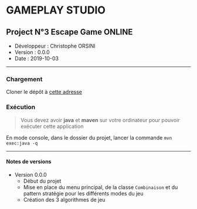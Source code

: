 # GAMEPLAY STUDIO

## Project N°3 Escape Game ONLINE

* Développeur : Christophe ORSINI
* Version : 0.0.0
* Date : 2019-10-03

---
### Chargement
Cloner le dépôt à [cette adresse](https://github.com/christophe-orsini/Projet3.git)

### Exécution

> Vous devez avoir **java** et **maven** sur votre ordinateur pour pouvoir exécuter cette application

En mode console, dans le dossier du projet, lancer la commande `mvn exec:java -q`

---
#### Notes de versions
- Version 0.0.0  
    - Début du projet  
    - Mise en place du menu principal, de la classe `Combinaison` et du pattern stratégie pour les différents modes du jeu  
    - Création des 3 algorithmes de jeu  
   